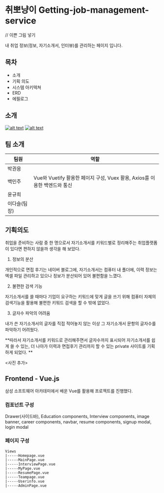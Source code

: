 

# 취뽀냥이  Getting-job-management-service



// 이쁜 그림 넣기

내 취업 정보(정보, 자기소개서, 인터뷰)를 관리하는 페이지 입니다.

## 목차

- 소개
- 기획 의도
- 시스템 아키텍쳐
- ERD
- 에필로그



##  소개

  [![alt text](https://img.shields.io/badge/@vue--cli-v4.1.2-green.svg?longCache=true&style=flat-square)](https://github.com/sindresorhus/query-string) [![alt text](https://img.shields.io/badge/react-v16.4.2-orange.svg?longCache=true&style=flat-square)](https://github.com/facebook/react/)  



## 팀 소개

| 팀원         | 역할                                                         |
| ------------ | ------------------------------------------------------------ |
| 박권응       |                                                              |
| 백민주       | Vue와 Vuetify 활용한 페이지 구성, Vuex 활용, Axios를 이용한 백엔드와 통신 |
| 윤규희       |                                                              |
| 이다슬(팀장) |                                                              |



## 기획의도

취업을 준비하는 사람 중 한 명으로서 자기소개서를 키워드별로 정리해주는 취업플랫폼이 있다면 편하지 않을까 생각을 해 보았다. 

1) 정보의 분산

개인적으로 면접 후기는 네이버 블로그에, 자기소개서는 컴퓨터 내 폴더에, 이력 정보는 엑셀 파일 관리하고 있으나 정보가 분산되어 있어 불편함을 느꼈다. 

2) 불편한 검색 기능

자기소개서를 쓸 때마다 기업이 요구하는 키워드에 맞게 글을 쓰기 위해 컴퓨터 자체의 검색기능을 활용해 불편한 키워드 검색을 할 수 밖에 없었다. 

3) 글자수 파악의 어려움

내가 쓴 자기소개서의 글자를 직접 적어놓지 않는 이상 그 자기소개서 문항의 글자수를 파악하기 어려웠다. 

**따라서 자기소개서를 키워드로 관리해주면서 글자수까지 표시되어 자기소개서를 쉽게 쓸 수 있는, 더 나아가 이력과 면접후기 관리까지 할 수 있는 private 사이트를 기획하게 되었다. **

<사진 추가>

## Frontend - Vue.js

삼성 소프트웨어 아카데미에서 배운 Vue를 활용해 프로젝트를 진행했다. 

### 컴포넌트 구성

Drawer(사이드바), Education components, Interview components, image banner, career components, navbar, resume components, signup modal, login modal

### 페이지 구성

```
Views
|-----Homepage.vue
|-----MainPage.vue
|-----InterviewPage.vue
|-----MyPage.vue
|-----ResumePage.vue
|-----Teampage.vue
|-----Userinfo.vue
|-----AdminPage.vue
```

